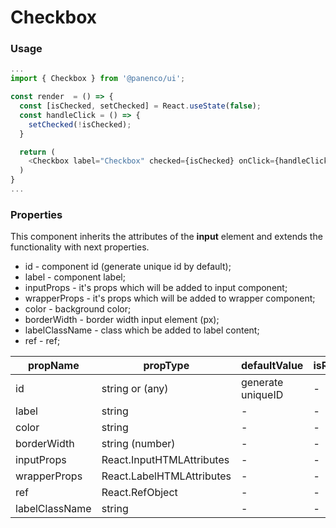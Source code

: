 # Checkbox

### Usage

```js
...
import { Checkbox } from '@panenco/ui';

const render  = () => {
  const [isChecked, setChecked] = React.useState(false);
  const handleClick = () => {
    setChecked(!isChecked);
  }

  return (
    <Checkbox label="Checkbox" checked={isChecked} onClick={handleClick} />
  )
}
...
```

<!-- STORY -->

### Properties

This component inherits the attributes of the **input** element and extends the functionality with next properties.

- id - component id (generate unique id by default);
- label - component label;
- inputProps - it's props which will be added to input component;
- wrapperProps - it's props which will be added to wrapper component;
- color - background color;
- borderWidth - border width input element (px);
- labelClassName - class which be added to label content;
- ref - ref;

| propName       | propType                  | defaultValue      | isRequired |
| -------------- | ------------------------- | ----------------- | ---------- |
| id             | string or (any)           | generate uniqueID | -          |
| label          | string                    | -                 | -          |
| color          | string                    | -                 | -          |
| borderWidth    | string (number)           | -                 | -          |
| inputProps     | React.InputHTMLAttributes | -                 | -          |
| wrapperProps   | React.LabelHTMLAttributes | -                 | -          |
| ref            | React.RefObject           | -                 | -          |
| labelClassName | string                    | -                 | -          |
